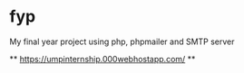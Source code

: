 # fyp
My final year project using php, phpmailer and SMTP server

** https://umpinternship.000webhostapp.com/ **
